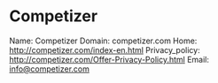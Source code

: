 
# Competizer

Name: Competizer
Domain: competizer.com
Home: http://competizer.com/index-en.html
Privacy_policy: http://competizer.com/Offer-Privacy-Policy.html
Email: info@competizer.com
